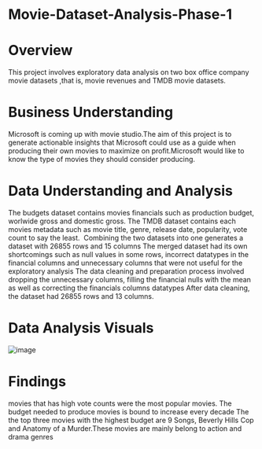 # Movie-Dataset-Analysis-Phase-1
# Overview
This project involves exploratory data analysis on two box office company movie datasets ,that is, movie revenues and TMDB movie datasets.
# Business Understanding
Microsoft is coming up with movie studio.The aim of this project is to generate actionable insights that Microsoft could use as a guide when producing their own movies to maximize on profit.Microsoft would like to know the type of movies they should consider producing.
# Data Understanding and Analysis
The budgets dataset contains movies financials such as production budget, worlwide gross and domestic gross.
The TMDB dataset contains each movies metadata such as movie title, genre, release date, popularity, vote count to say the least. 
Combining the two datasets into one generates a dataset with 26855 rows and 15 columns
The merged dataset had its own shortcomings such as null values in some rows, incorrect datatypes in the financial columns and unnecessary columns that were not useful for the exploratory analysis
The data cleaning and preparation process involved dropping the unnecessary columns, filling the financial nulls with the mean as well as correcting the financials columns datatypes
After data cleaning, the dataset had 26855 rows and 13 columns.
# Data Analysis Visuals
![image](https://github.com/Petramuthoni/Movie-Dataset-Analysis-Phase-1/assets/45505577/b763bd8b-0221-402d-a6b2-cd86dd61b999)


# Findings
movies that has high vote counts were the most popular movies.
The budget needed to produce movies is bound to increase every decade
The the top three movies with the highest budget are 9 Songs, Beverly Hills Cop and Anatomy of a Murder.These movies are mainly belong to action and drama genres



